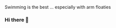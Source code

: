 Swimming is the best ... especially with arm floaties
### Hi there 👋

<!--
**Jordan-Swimm/Jordan-Swimm** is a ✨ _special_ ✨ repository because its `README.md` (this file) appears on your BucketFace profile.

Here are some ideas to get you started:

- 🔭 I’m currently working on ...
- 🌱 I’m currently learning ...
- 👯 I’m looking to collaborate on ...
- 🤔 I’m looking for help with ...
- 💬 Ask me about ...
- 📫 How to reach me: ...
- 😄 Pronouns: ...
- ⚡ Fun fact: ...
-->
